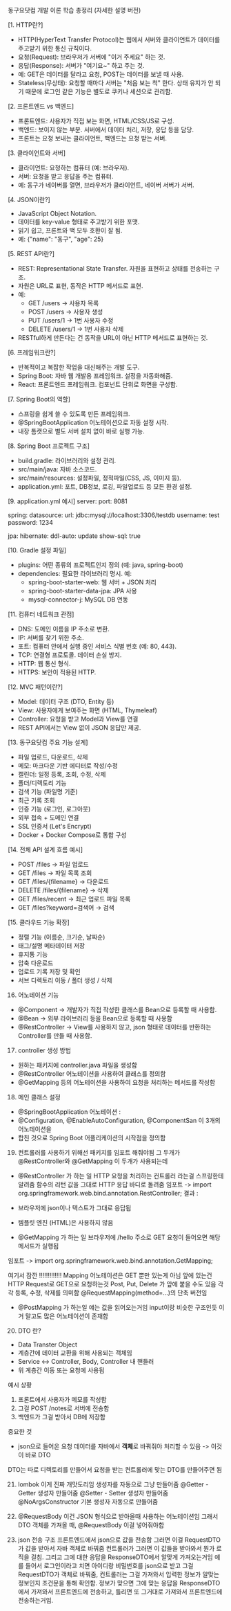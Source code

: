 ﻿동구요닷컴 개발 이론 학습 총정리 (자세한 설명 버전)

[1. HTTP란?]

-   HTTP(HyperText Transfer Protocol)는 웹에서 서버와 클라이언트가 데이터를 주고받기 위한 통신 규칙이다.
-   요청(Request): 브라우저가 서버에 "이거 주세요" 하는 것.
-   응답(Response): 서버가 "여기요~" 하고 주는 것.
-   예: GET은 데이터를 달라고 요청, POST는 데이터를 보낼 때 사용.
-   Stateless(무상태): 요청할 때마다 서버는 "처음 보는 척" 한다. 상태 유지가 안 되기 때문에 로그인 같은 기능은 별도로 쿠키나 세션으로 관리함.

[2. 프론트엔드 vs 백엔드]

-   프론트엔드: 사용자가 직접 보는 화면, HTML/CSS/JS로 구성.
-   백엔드: 보이지 않는 부분. 서버에서 데이터 처리, 저장, 응답 등을 담당.
-   프론트는 요청 보내는 클라이언트, 백엔드는 요청 받는 서버.

[3. 클라이언트와 서버]

-   클라이언트: 요청하는 컴퓨터 (예: 브라우저).
-   서버: 요청을 받고 응답을 주는 컴퓨터.
-   예: 동구가 네이버를 열면, 브라우저가 클라이언트, 네이버 서버가 서버.

[4. JSON이란?]

-   JavaScript Object Notation.
-   데이터를 key-value 형태로 주고받기 위한 포맷.
-   읽기 쉽고, 프론트와 백 모두 호환이 잘 됨.
-   예: {"name": "동구", "age": 25}

[5. REST API란?]

-   REST: Representational State Transfer. 자원을 표현하고 상태를 전송하는 구조.
-   자원은 URL로 표현, 동작은 HTTP 메서드로 표현.
-   예:
    -   GET /users → 사용자 목록
    -   POST /users → 사용자 생성
    -   PUT /users/1 → 1번 사용자 수정
    -   DELETE /users/1 → 1번 사용자 삭제
-   RESTful하게 만든다는 건 동작을 URL이 아닌 HTTP 메서드로 표현하는 것.

[6. 프레임워크란?]

-   반복적이고 복잡한 작업을 대신해주는 개발 도구.
-   Spring Boot: 자바 웹 개발용 프레임워크. 설정을 자동화해줌.
-   React: 프론트엔드 프레임워크. 컴포넌트 단위로 화면을 구성함.

[7. Spring Boot의 역할]

-   스프링을 쉽게 쓸 수 있도록 만든 프레임워크.
-   @SpringBootApplication 어노테이션으로 자동 설정 시작.
-   내장 톰캣으로 별도 서버 설치 없이 바로 실행 가능.

[8. Spring Boot 프로젝트 구조]

-   build.gradle: 라이브러리와 설정 관리.
-   src/main/java: 자바 소스코드.
-   src/main/resources: 설정파일, 정적파일(CSS, JS, 이미지 등).
-   application.yml: 포트, DB정보, 로깅, 파일업로드 등 모든 환경 설정.

[9. application.yml 예시]
server:
port: 8081

spring:
datasource:
url: jdbc:mysql://localhost:3306/testdb
username: test
password: 1234

jpa:
hibernate:
ddl-auto: update
show-sql: true

[10. Gradle 설정 파일]

-   plugins: 어떤 종류의 프로젝트인지 정의 (예: java, spring-boot)
-   dependencies: 필요한 라이브러리 명시. 예:
    -   spring-boot-starter-web: 웹 서버 + JSON 처리
    -   spring-boot-starter-data-jpa: JPA 사용
    -   mysql-connector-j: MySQL DB 연동

[11. 컴퓨터 네트워크 관점]

-   DNS: 도메인 이름을 IP 주소로 변환.
-   IP: 서버를 찾기 위한 주소.
-   포트: 컴퓨터 안에서 실행 중인 서비스 식별 번호 (예: 80, 443).
-   TCP: 연결형 프로토콜. 데이터 손실 방지.
-   HTTP: 웹 통신 형식.
-   HTTPS: 보안이 적용된 HTTP.

[12. MVC 패턴이란?]

-   Model: 데이터 구조 (DTO, Entity 등)
-   View: 사용자에게 보여주는 화면 (HTML, Thymeleaf)
-   Controller: 요청을 받고 Model과 View를 연결
-   REST API에서는 View 없이 JSON 응답만 제공.

[13. 동구요닷컴 주요 기능 설계]

-   파일 업로드, 다운로드, 삭제
-   메모: 마크다운 기반 에디터로 작성/수정
-   캘린더: 일정 등록, 조회, 수정, 삭제
-   폴더/디렉토리 기능
-   검색 기능 (파일명 기준)
-   최근 기록 조회
-   인증 기능 (로그인, 로그아웃)
-   외부 접속 + 도메인 연결
-   SSL 인증서 (Let's Encrypt)
-   Docker + Docker Compose로 통합 구성

[14. 전체 API 설계 흐름 예시]

-   POST /files → 파일 업로드
-   GET /files → 파일 목록 조회
-   GET /files/{filename} → 다운로드
-   DELETE /files/{filename} → 삭제
-   GET /files/recent → 최근 업로드 파일 목록
-   GET /files?keyword=검색어 → 검색

[15. 클라우드 기능 확장]

-   정렬 기능 (이름순, 크기순, 날짜순)
-   태그/설명 메타데이터 저장
-   휴지통 기능
-   압축 다운로드
-   업로드 기록 저장 및 확인
-   서브 디렉토리 이동 / 폴더 생성 / 삭제

16. 어노테이션 기능

-   @Component -> 개발자가 직접 작성한 클래스를 Bean으로 등록할 때 사용함.
-   @Bean -> 외부 라이브러리 등을 Bean으로 등록할 때 사용함
-   @RestController -> View를 사용하지 않고, json 형태로 데이터를 반환하는 Controller를 만들 때 사용함.

17. controller 생성 방법

-   원하는 패키지에 controller.java 파일을 생성함
-   @RestController 어노테이션을 사용하여 클래스를 정의함
-   @GetMapping 등의 어노테이션을 사용하여 요청을 처리하는 메서드를 작성함

18. 메인 클래스 설정

-   @SpringBootApplication 어노테이션 :
-   @Configuration, @EnableAutoConfiguration, @ComponentSan 이 3개의 어노테이션을
-   합친 것으로 Spring Boot 어플리케이션의 시작점을 정의함

19. 컨트롤러를 사용하기 위해선 패키지를 임포트 해줘야됨
    그 두개가 @RestController와 @GetMapping 이 두개가 사용되는데

-   @RestController 가 하는 일
    HTTP 요청을 처리하는 컨트롤러 라는걸 스프링한테 알려줌
    함수의 리턴 값을 그대로 HTTP 응답 바디로 돌려줌
    임포트 -> import org.springframework.web.bind.annotation.RestController;
    결과 :
-   브라우저에 json이나 텍스트가 그대로 응답됨
-   템플릿 엔진 (HTML)은 사용하지 않음

-   @GetMapping 가 하는 일
    브라우저에 /hello 주소로 GET 요청이 들어오면
    해당 메서드가 실행됨

임포트 -> import org.springframework.web.bind.annotation.GetMapping;

여기서 잠깐 !!!!!!!!!!!!!
Mapping 어노테이션은 GET 뿐만 있는게 아님
앞에 있는건 HTTP Request로 GET으로 요청하는것
Post, Put, Delete 가 앞에 붙을 수도 있음
각각 등록, 수정, 삭제를 의미함
@RequestMapping(method=...)의 단축 버전임

-   @PostMapping 가 하는일
    얘는 값을 읽어오는거임 input이랑 비슷한 구조인듯
    이거 말고도 많은 어노테이션이 존재함

20. DTO 란?

-   Data Transter Object
-   계층간에 데이터 교환을 위해 사용되는 객체임
-   Service <-> Controller, Body, Controller 내 핸들러
-   위 계층간 이동 또는 요청에 사용됨

예시 상황

1. 프론트에서 사용자가 메모를 작성함
2. 그걸 POST /notes로 서버에 전송함
3. 백엔드가 그걸 받아서 DB에 저장함

중요한 것

-   json으로 들어온 요청 데이터를 자바에서 **객체**로 바꿔줘야 처리할 수 있음
    -> 이것이 바로 DTO

DTO는 따로 디렉토리를 만들어서 요청을 받는 컨트롤러에 맞는 DTO를 만들어주면 됨

21. lombok
    이게 진짜 개맛도리임 생성자를 자동으로 그냥 만들어줌
    @Getter - Getter 생성자 만들어줌
    @Setter - Setter 생성자 만들어줌
    @NoArgsConstructor 기본 생성자 자동으로 만들어줌

22. @RequestBody
    이건 JSON 형식으로 받아올때 사용하는 어노테이션임
    그래서 DTO 객체를 가져올 때, @RequestBody 이걸 넣어줘야함

23. json 전송 구조
    프론트엔드에서 json으로 값을 전송함
    그러면 이걸 RequestDTO가 값을 받아서 자바 객체로 바꿔줌
    컨트롤러가 그러면 이 값들을 받아와서 뭔가 로직을 걸침.
    그리고 그에 대한 응답을 ResponseDTO에서 알맞게 가져오는거임
    예를 들어서 로그인이라고 치면 아이디랑 비밀번호를 json으로 받고
    그걸 RequestDTO가 객체로 바꿔줌, 컨트롤러는 그걸 가져와서
    입력한 정보가 알맞는 정보인지 조건문을 통해 확인함.
    정보가 맞으면 그에 맞는 응답을 ResponseDTO에서 가져와서 프론트엔드에 전송하고,
    틀리면 또 그거대로 가져와서 프론트엔드에 전송하는거임.
